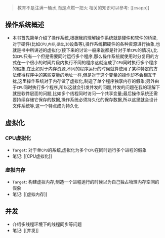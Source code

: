 > 教育不是注满一桶水,而是点燃一把火
> 相关的知识可以参考: [[csapp]] 
> 
## 操作系统概述 
- 本书首先简单介绍了操作系统,根据我的理解操作系统就是硬件和软件的桥梁,对于硬件(比如`CPU`,`内存`,`硬盘`,`IO`设备等),操作系统把硬件的各种资源进行抽象,也就是书中所讲述的虚拟化(接下来的讨论一般来说都是针对于单`CPU`的情况),比如`CPU`只有一个但是需要同时运行多个程序,那么操作系统就使用时分复用的方式在一个很小的时间片段内执行不同的程序这就造成了`CPU`同时执行多个程序的假象,在比如对于内存资源,不同的程序运行的时候就算使用了某种特定的方法使得程序中的某些变量的地址一样,但是对于这个变量的操作却不会相互干扰,这里操作系统对于内存做了虚拟化,制造了单个程序独享内存的假象;另外由于`CPU`同时执行多个程序,所以这就会引发并发的问题,并发的问题在我的理解下就是软件层面的问题,比如多个线程同时访问一个共享变量;最后操作系统还需要持续存储它保存的数据,操作系统必须持久化的保存数据,所以这里就会设计文件系统等,这一个特点成为持久化
## 虚拟化
### CPU虚拟化
- `Target`: 对于单`CPU`的系统,虚拟化为多个`CPU`在同时运行多个进程的假象
- 笔记: [[CPU虚拟化]] 

### 虚拟内存
- `Target`: 构建虚拟内存,制造一个进程运行的时候以为自己独占物理内存空间的假象
- 笔记: [[虚拟内存]]
## 并发
- 介绍多线程环境下的线程同步等问题
- 笔记: [[并发]] 
